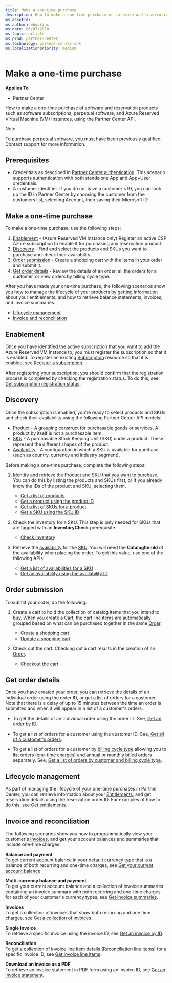 ```yaml
---
title: Make a one-time purchase
description: How to make a one-time purchase of software and reservation products such as software subscriptions, perpetual software, and Azure Reserved Virtual Machine (VM) Instances, using the Partner Center API.
ms.assetid: 
ms.author: mhopkins
ms.date: 06/07/2018
ms.topic: article
ms.prod: partner-center
ms.technology: partner-center-sdk
ms.localizationpriority: medium
---
```


# Make a one-time purchase

**Applies To**

-   Partner Center

How to make a one-time purchase of software and reservation products such as software subscriptions, perpetual software, and Azure Reserved Virtual Machine (VM) Instances, using the Partner Center API.   

>[!NOTE]
>To purchase perpetual software, you must have been previously qualified. Contact support for more information.   

## <span id="Prerequisites"></span><span id="prerequisites"></span><span id="PREREQUISITES"></span>Prerequisites


-   Credentials as described in [Partner Center authentication](partner-center-authentication.md). This scenario supports authentication with both standalone App and App+User credentials.
-   A customer identifier. If you do not have a customer's ID, you can look up the ID in Partner Center by choosing the customer from the customers list, selecting Account, then saving their Microsoft ID.

## <span id="Make_a_one_time_purchase"></span><span id="make_a_one_time_purchase"></span><span id="MAKE_A_ONE_TIME_PURCHASE"></span>Make a one-time purchase   

To make a one-time purchase, use the following steps:    

1.  [Enablement](#enablement) - (Azure Reserved VM Instance only) Register an active CSP Azure subscription to enable it for purchasing any reservation product. 
2.  [Discovery](#discovery) - Find and select the products and SKUs you want to purchase and check their availability. 
3.  [Order submission](#order_submission) - Create a shopping cart with the items in your order and submit it. 
4.  [Get order details](#get_order_details) - Review the details of an order, all the orders for a customer, or view orders by billing cycle type. 

After you have made your one-time purchase, the following scenarios show you how to manage the lifecycle of your products by getting information about your entitlements, and how to retrieve balance statements, invoices, and invoice summaries. 
-   [Lifecycle management](#lifecycle_management)
-   [Invoice and reconciliation](#invoice_and_reconciliation)

## <span id="Enablement"></span><span id="enablement"></span><span id="ENABLEMENT"></span>Enablement



Once you have identified the active subscription that you want to add the Azure Reserved VM Instance to, you must register the subscription so that it is enabled. To register an existing [Subscription](subscriptions.md) resource so that it is enabled, see [Register a subscription](register-a-subscription.md).

After registering your subscription, you should confirm that the registration process is completed by checking the registration status. To do this, see [Get subscription registration status](get-subscription-registration-status.md).

## <span id="Discovery"></span><span id="discovery"></span><span id="DISCOVERY"></span>Discovery



Once the subscription is enabled, you're ready to select products and SKUs and check their availability using the following Partner Center API models: 

-   [Product](products.md#product) - A grouping construct for purchasable goods or services. A product by itself is not a purchasable item.
-   [SKU](products.md#sku) - A purchasable Stock Keeping Unit (SKU) under a product. These represent the different shapes of the product.
-   [Availability](products.md#availability) - A configuration in which a SKU is available for purchase (such as country, currency and industry segment).

Before making a one-time purchase, complete the following steps:

1.  Identify and retrieve the Product and SKU that you want to purchase. You can do this by listing the products and SKUs first, or If you already know the IDs of the product and SKU, selecting them.

    -   [Get a list of products](get-a-list-of-products.md)
    -   [Get a product using the product ID](get-a-product-by-id.md)
    -   [Get a list of SKUs for a product](get-a-list-of-skus-for-a-product.md)
    -   [Get a SKU using the SKU ID](get-a-sku-by-id.md)

2.  Check the inventory for a SKU. This step is only needed for SKUs that are tagged with an **InventoryCheck** prerequisite.

    -   [Check Inventory](check-inventory.md) 

3.  Retrieve the [availability](products.md#availability) for the [SKU](products.md#sku). You will need the **CatalogItemId** of the availability when placing the order. To get this value, use one of the following APIs: 

    -   [Get a list of availabilities for a SKU](get-a-list-of-availabilities-for-a-sku.md)
    -   [Get an availability using the availability ID](get-an-availability-by-id.md)  

## <span id="Order_submission"></span><span id="order_submission"></span><span id="ORDER_SUBMISSION"></span>Order submission



To submit your order, do the following:

1.  Create a cart to hold the collection of catalog items that you intend to buy. When you create a [Cart](cart.md), the [cart line items](cart.md#cartlineitem) are automatically grouped based on what can be purchased together in the same [Order](orders.md).

    -   [Create a shopping cart](create-a-cart.md)
    -   [Update a shopping cart](update-a-cart.md)

2.  Check out the cart. Checking out a cart results in the creation of an [Order](orders.md). 

    -   [Checkout the cart](checkout-a-cart.md)

## <span id="Get_order_details"></span><span id="get_order_details"></span><span id="GET_ORDER_DETAILS"></span>Get order details



Once you have created your order, you can retrieve the details of an individual order using the order ID, or get a list of orders for a customer. Note that there is a delay of up to 15 minutes between the time an order is submitted and when it will appear in a list of a customer's orders.    

-   To get the details of an individual order using the order ID. See, [Get an order by ID](get-an-order-by-id.md).

-   To get a list of orders for a customer using the customer ID. See, [Get all of a customer's orders](get-all-of-a-customer-s-orders.md).      

-   To get a list of orders for a customer by [billing cycle type](products.md#billingcycletype) allowing you to list orders (one-time charges) and annual or monthly billed orders separately. See, [Get a list of orders by customer and billing cycle type](get-a-list-of-orders-by-customer-and-billing-cycle-type.md). 

## <span id="Lifecycle_management"></span><span id="lifecycle_management"></span><span id="LIFECYCLE_MANAGEMENT"></span>Lifecycle management



As part of managing the lifecycle of your one-time purchases in Partner Center, you can retrieve information about your [Entitlements](entitlement.md), and get reservation details using the reservation order ID. For examples of how to do this, see [Get entitlements](get-a-collection-of-entitlements.md).   

## <span id="Invoice_and_reconciliation"></span><span id="invoice_and_reconciliation"></span><span id="INVOICE_AND_RECONCILIATION"></span>Invoice and reconciliation



The following scenarios show you how to programmatically view your customer's [invoices](invoice.md), and get your account balances and summaries that include one-time charges.  

**Balance and payment**    
To get current account balance in your default currency type that is a balance of both recurring and one-time charges, see 
[Get your current account balance](get-the-reseller-s-current-account-balance.md)

**Multi-currency balance and payment**    
To get your current account balance and a collection of invoice summaries containing an invoice summary with both recurring and one-time charges for each of your customer's currency types, see [Get invoice summaries](get-invoice-summaries.md).

**Invoices**    
To get a collection of invoices that show both recurring and one time charges, see [Get a collection of invoices](get-a-collection-of-invoices.md). 

**Single Invoice**    
To retrieve a specific invoice using the invoice ID, see [Get an invoice by ID](get-invoice-by-id.md).  

**Reconciliation**    
To get a collection of invoice line item details (Reconciliation line items) for a specific invoice ID, see [Get invoice line items](get-invoiceline-items.md).  

**Download an invoice as a PDF**    
To retrieve an invoice statement in PDF form using an invoice ID, see [Get an invoice statement](get-invoice-statement.md).

